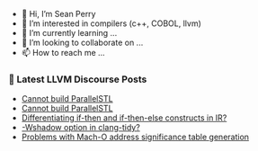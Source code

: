- 👋 Hi, I’m Sean Perry
- 👀 I’m interested in compilers (c++, COBOL, llvm)
- 🌱 I’m currently learning ...
- 💞️ I’m looking to collaborate on ...
- 📫 How to reach me ...

<!---
s66perry/s66perry is a ✨ special ✨ repository because its `README.md` (this file) appears on your GitHub profile.
You can click the Preview link to take a look at your changes.
--->
### 📕 Latest LLVM Discourse Posts

<!-- DISCOURSE-LLVM:START -->
- [Cannot build ParallelSTL](https://discourse.llvm.org/t/cannot-build-parallelstl/63708#post_9)
- [Cannot build ParallelSTL](https://discourse.llvm.org/t/cannot-build-parallelstl/63708#post_8)
- [Differentiating if-then and if-then-else constructs in IR?](https://discourse.llvm.org/t/differentiating-if-then-and-if-then-else-constructs-in-ir/63879#post_2)
- [-Wshadow option in clang-tidy?](https://discourse.llvm.org/t/wshadow-option-in-clang-tidy/63673#post_2)
- [Problems with Mach-O address significance table generation](https://discourse.llvm.org/t/problems-with-mach-o-address-significance-table-generation/63392#post_20)
<!-- DISCOURSE-LLVM:END -->
